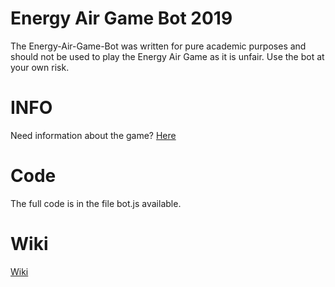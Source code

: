 # Energy Air Game Bot 2019
The Energy-Air-Game-Bot was written for pure academic purposes and should not be used to play the Energy Air Game as it is unfair. Use the bot at your own risk.

# INFO
Need information about the game? [Here](https://github.com/Svenwas3f/energy-Air-game-Bot-2019/blob/master/INFO.md)

# Code 
The full code is in the file bot.js available.

# Wiki
[Wiki](https://github.com/Svenwas3f/energy-Air-game-Bot-2019/wiki)


